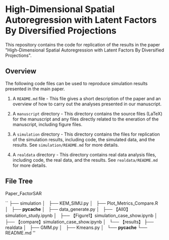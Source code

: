 High-Dimensional Spatial Autoregression with Latent Factors By Diversified Projections
================


This repository contains the code for replication of the results in the paper "High-Dimensional Spatial Autoregression with Latent Factors By Diversified Projections".

## Overview
The following code files can be used to reproduce simulation results presented in the main paper.

1.  A `README.md` file - This file gives a short description of the paper and an overview of how to carry out the analyses presented in our manuscript.
   
2.  A `manuscript` directory - This directory contains the source files (LaTeX) for the manuscript and any files directly related to the eneration of the manuscript, including figure files.
   
3.  A `simulation` directory - This directory contains the files for replication of the simulation results, including code, the simulated data, and the results. See `simulation/README.md` for more details.
   
4.  A `realdata` directory - This directory contains real data analysis files, including code, the real data, and the results. See `realdata/README.md` for more details.

## File Tree

Paper_FactorSAR

``
├── simulation
│   ├── KEM_SIMU.py
│   ├── Plot_Metrics_Compare.R
│   ├── __pycache__
│   ├── data_generate.py
│   ├── 【All0】simulation_study.ipynb
│   ├── 【Figure1】simulation_case_show.ipynb
│   ├── 【compare】simulation_case_show.ipynb
│   └── 【results】
├── realdata
│   ├── GMM.py
│   ├── Kmeans.py
│   └── __pycache__
└── README.md
''


